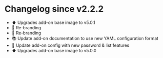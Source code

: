 # Changelog since v2.2.2
- :arrow_up: Upgrades add-on base image to v5.0.1 
- :hammer: Re-branding 
- :hammer: Re-branding 
- :books: Update add-on documentation to use new YAML configuration format 
- :hammer: Update add-on config with new password & list features 
- :arrow_up: Upgrades add-on base image to v5.0.0 
